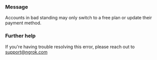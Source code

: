 
### Message
Accounts in bad standing may only switch to a free plan or update their payment method.

### Further help
If you're having trouble resolving this error, please reach out to [support@ngrok.com](mailto:support@ngrok.com?subject=Help%20with%20ERR_NGROK_1017)

